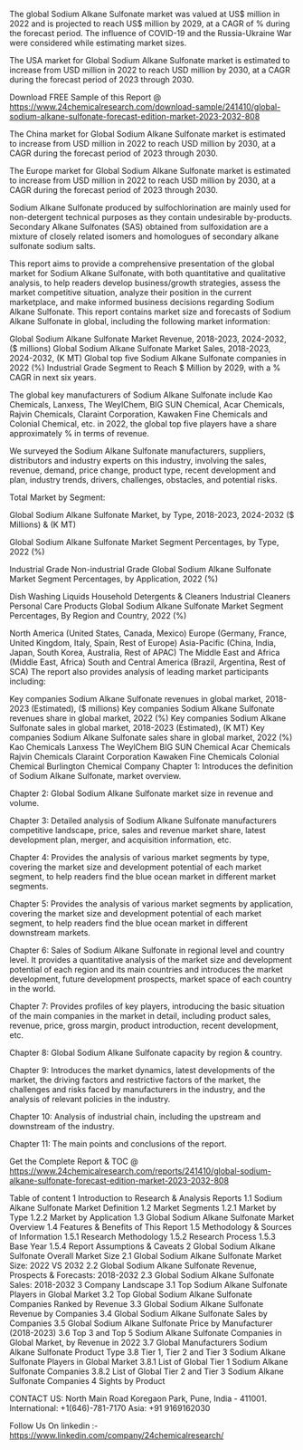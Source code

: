 The global Sodium Alkane Sulfonate market was valued at US$ million in 2022 and is projected to reach US$ million by 2029, at a CAGR of % during the forecast period. The influence of COVID-19 and the Russia-Ukraine War were considered while estimating market sizes.

The USA market for Global Sodium Alkane Sulfonate market is estimated to increase from USD million in 2022 to reach USD million by 2030, at a CAGR during the forecast period of 2023 through 2030.

Download FREE Sample of this Report @ https://www.24chemicalresearch.com/download-sample/241410/global-sodium-alkane-sulfonate-forecast-edition-market-2023-2032-808

The China market for Global Sodium Alkane Sulfonate  market is estimated to increase from USD million in 2022 to reach USD million by 2030, at a CAGR during the forecast period of 2023 through 2030.

The Europe market for Global Sodium Alkane Sulfonate market is estimated to increase from USD million in 2022 to reach USD million by 2030, at a CAGR during the forecast period of 2023 through 2030.

Sodium Alkane Sulfonate produced by sulfochlorination are mainly used for non-detergent technical purposes as they contain undesirable by-products. Secondary Alkane Sulfonates (SAS) obtained from sulfoxidation are a mixture of closely related isomers and homologues of secondary alkane sulfonate sodium salts.

This report aims to provide a comprehensive presentation of the global market for Sodium Alkane Sulfonate, with both quantitative and qualitative analysis, to help readers develop business/growth strategies, assess the market competitive situation, analyze their position in the current marketplace, and make informed business decisions regarding Sodium Alkane Sulfonate. This report contains market size and forecasts of Sodium Alkane Sulfonate in global, including the following market information:

Global Sodium Alkane Sulfonate Market Revenue, 2018-2023, 2024-2032, ($ millions)
Global Sodium Alkane Sulfonate Market Sales, 2018-2023, 2024-2032, (K MT)
Global top five Sodium Alkane Sulfonate companies in 2022 (%)
Industrial Grade Segment to Reach $ Million by 2029, with a % CAGR in next six years.

The global key manufacturers of Sodium Alkane Sulfonate include Kao Chemicals, Lanxess, The WeylChem, BIG SUN Chemical, Acar Chemicals, Rajvin Chemicals, Claraint Corporation, Kawaken Fine Chemicals and Colonial Chemical, etc. in 2022, the global top five players have a share approximately % in terms of revenue.

We surveyed the Sodium Alkane Sulfonate manufacturers, suppliers, distributors and industry experts on this industry, involving the sales, revenue, demand, price change, product type, recent development and plan, industry trends, drivers, challenges, obstacles, and potential risks.

Total Market by Segment:

Global Sodium Alkane Sulfonate Market, by Type, 2018-2023, 2024-2032 ($ Millions) & (K MT)

Global Sodium Alkane Sulfonate Market Segment Percentages, by Type, 2022 (%)

Industrial Grade
Non-industrial Grade
Global Sodium Alkane Sulfonate Market Segment Percentages, by Application, 2022 (%)

Dish Washing Liquids
Household Detergents & Cleaners
Industrial Cleaners
Personal Care Products
Global Sodium Alkane Sulfonate Market Segment Percentages, By Region and Country, 2022 (%)

North America (United States, Canada, Mexico)
Europe (Germany, France, United Kingdom, Italy, Spain, Rest of Europe)
Asia-Pacific (China, India, Japan, South Korea, Australia, Rest of APAC)
The Middle East and Africa (Middle East, Africa)
South and Central America (Brazil, Argentina, Rest of SCA)
The report also provides analysis of leading market participants including:

Key companies Sodium Alkane Sulfonate revenues in global market, 2018-2023 (Estimated), ($ millions)
Key companies Sodium Alkane Sulfonate revenues share in global market, 2022 (%)
Key companies Sodium Alkane Sulfonate sales in global market, 2018-2023 (Estimated), (K MT)
Key companies Sodium Alkane Sulfonate sales share in global market, 2022 (%)
Kao Chemicals
Lanxess
The WeylChem
BIG SUN Chemical
Acar Chemicals
Rajvin Chemicals
Claraint Corporation
Kawaken Fine Chemicals
Colonial Chemical
Burlington Chemical Company
Chapter 1: Introduces the definition of Sodium Alkane Sulfonate, market overview.

Chapter 2: Global Sodium Alkane Sulfonate market size in revenue and volume.

Chapter 3: Detailed analysis of Sodium Alkane Sulfonate manufacturers competitive landscape, price, sales and revenue market share, latest development plan, merger, and acquisition information, etc.

Chapter 4: Provides the analysis of various market segments by type, covering the market size and development potential of each market segment, to help readers find the blue ocean market in different market segments.

Chapter 5: Provides the analysis of various market segments by application, covering the market size and development potential of each market segment, to help readers find the blue ocean market in different downstream markets.

Chapter 6: Sales of Sodium Alkane Sulfonate in regional level and country level. It provides a quantitative analysis of the market size and development potential of each region and its main countries and introduces the market development, future development prospects, market space of each country in the world.

Chapter 7: Provides profiles of key players, introducing the basic situation of the main companies in the market in detail, including product sales, revenue, price, gross margin, product introduction, recent development, etc.

Chapter 8: Global Sodium Alkane Sulfonate capacity by region & country.

Chapter 9: Introduces the market dynamics, latest developments of the market, the driving factors and restrictive factors of the market, the challenges and risks faced by manufacturers in the industry, and the analysis of relevant policies in the industry.

Chapter 10: Analysis of industrial chain, including the upstream and downstream of the industry.

Chapter 11: The main points and conclusions of the report.

Get the Complete Report & TOC @ https://www.24chemicalresearch.com/reports/241410/global-sodium-alkane-sulfonate-forecast-edition-market-2023-2032-808

Table of content
1 Introduction to Research & Analysis Reports
1.1 Sodium Alkane Sulfonate Market Definition
1.2 Market Segments
1.2.1 Market by Type
1.2.2 Market by Application
1.3 Global Sodium Alkane Sulfonate Market Overview
1.4 Features & Benefits of This Report
1.5 Methodology & Sources of Information
1.5.1 Research Methodology
1.5.2 Research Process
1.5.3 Base Year
1.5.4 Report Assumptions & Caveats
2 Global Sodium Alkane Sulfonate Overall Market Size
2.1 Global Sodium Alkane Sulfonate Market Size: 2022 VS 2032
2.2 Global Sodium Alkane Sulfonate Revenue, Prospects & Forecasts: 2018-2032
2.3 Global Sodium Alkane Sulfonate Sales: 2018-2032
3 Company Landscape
3.1 Top Sodium Alkane Sulfonate Players in Global Market
3.2 Top Global Sodium Alkane Sulfonate Companies Ranked by Revenue
3.3 Global Sodium Alkane Sulfonate Revenue by Companies
3.4 Global Sodium Alkane Sulfonate Sales by Companies
3.5 Global Sodium Alkane Sulfonate Price by Manufacturer (2018-2023)
3.6 Top 3 and Top 5 Sodium Alkane Sulfonate Companies in Global Market, by Revenue in 2022
3.7 Global Manufacturers Sodium Alkane Sulfonate Product Type
3.8 Tier 1, Tier 2 and Tier 3 Sodium Alkane Sulfonate Players in Global Market
3.8.1 List of Global Tier 1 Sodium Alkane Sulfonate Companies
3.8.2 List of Global Tier 2 and Tier 3 Sodium Alkane Sulfonate Companies
4 Sights by Product

CONTACT US:
North Main Road Koregaon Park, Pune, India - 411001.
International: +1(646)-781-7170
Asia: +91 9169162030

Follow Us On linkedin :- https://www.linkedin.com/company/24chemicalresearch/

